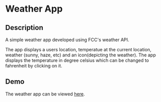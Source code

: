 # Weather App

## Description
A simple weather app developed using FCC's weather API.

The app displays a users location, temperatue at the current location, weather (sunny, haze, etc)
and an icon(depicting the weather).
The app displays the temperature in degree celsius which can be changed to fahrenheit by clicking on it.

## Demo
The weather app can be viewed [here](https://shradhakatyal.github.io/WeatherApp/).

